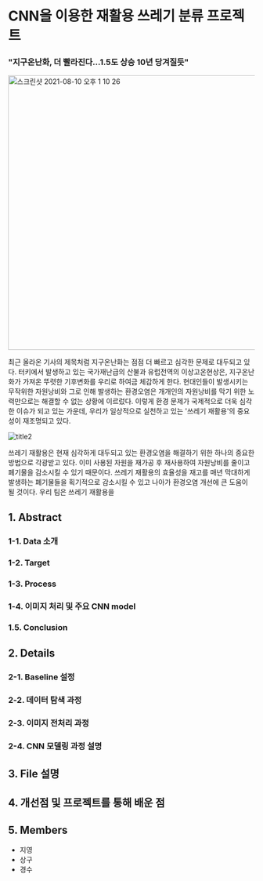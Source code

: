 # CNN을 이용한 재활용 쓰레기 분류 프로젝트 


### "지구온난화, 더 빨라진다…1.5도 상승 10년 당겨질듯"
<img width="560" alt="스크린샷 2021-08-10 오후 1 10 26" src="https://user-images.githubusercontent.com/80455724/128807028-0ac92485-727e-44b6-82bd-d03fa5748e53.png">

최근 올라온 기사의 제목처럼 지구온난화는 점점 더 빠르고 심각한 문제로 대두되고 있다. 터키에서 발생하고 있는 국가재난급의 산불과 유럽전역의 이상고온현상은, 지구온난화가 가져온 뚜렷한 기후변화를 우리로 하여금 체감하게 한다. 현대인들이 발생시키는 무작위한 자원낭비와 그로 인해 발생하는 환경오염은 개개인의 자원낭비를 막기 위한 노력만으로는 해결할 수 없는 상황에 이르렀다. 이렇게 환경 문제가 국제적으로 더욱 심각한 이슈가 되고 있는 가운데, 우리가 일상적으로 실천하고 있는 '쓰레기 재활용'의 중요성이 재조명되고 있다. 

![title2](https://user-images.githubusercontent.com/80030759/128589633-c48a05f4-eae2-4bce-8bfe-f642f77bcbdf.jpeg)

쓰레기 재활용은 현재 심각하게 대두되고 있는 환경오염을 해결하기 위한 하나의 중요한 방법으로 각광받고 있다. 이미 사용된 자원을 재가공 후 재사용하여 자원낭비를 줄이고 폐기물을 감소시킬 수 있기 때문이다. 쓰레기 재활용의 효율성을 재고를  매년 막대하게 발생하는 폐기물들을 획기적으로 감소시킬 수 있고 나아가 환경오염 개선에 큰 도움이 될 것이다. 우리 팀은 쓰레기 재활용을 


## 1. Abstract

### 1-1. Data 소개

### 1-2. Target

### 1-3. Process

### 1-4. 이미지 처리 및 주요 CNN model

### 1.5. Conclusion


## 2. Details


### 2-1. Baseline 설정

### 2-2. 데이터 탐색 과정

### 2-3. 이미지 전처리 과정

### 2-4. CNN 모델링 과정 설명


## 3. File 설명

## 4. 개선점 및 프로젝트를 통해 배운 점

## 5. Members
- 지영
- 상구
- 경수


